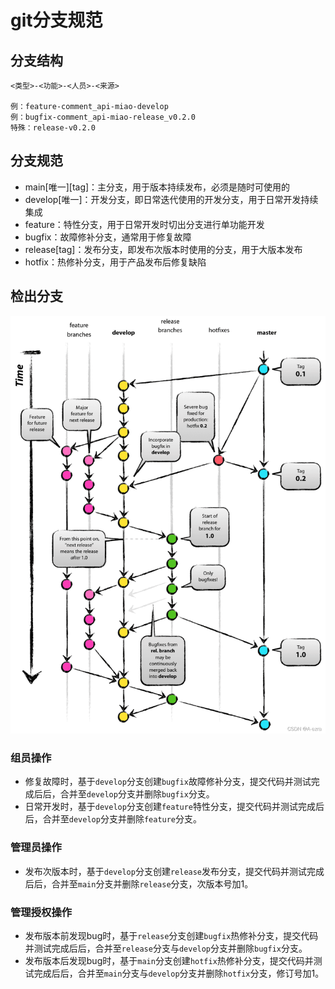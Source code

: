 # git分支规范

## 分支结构

```text
<类型>-<功能>-<人员>-<来源>

例：feature-comment_api-miao-develop
例：bugfix-comment_api-miao-release_v0.2.0
特殊：release-v0.2.0
```

## 分支规范

- main\[唯一\]\[tag\]：主分支，用于版本持续发布，必须是随时可使用的
- develop\[唯一\]：开发分支，即日常迭代使用的开发分支，用于日常开发持续集成
- feature：特性分支，用于日常开发时切出分支进行单功能开发
- bugfix：故障修补分支，通常用于修复故障
- release\[tag\]：发布分支，即发布次版本时使用的分支，用于大版本发布
- hotfix：热修补分支，用于产品发布后修复缺陷

## 检出分支

![分支发布图示](/png/git-branches.png)

### 组员操作

- 修复故障时，基于`develop`分支创建`bugfix`故障修补分支，提交代码并测试完成后后，合并至`develop`分支并删除`bugfix`分支。
- 日常开发时，基于`develop`分支创建`feature`特性分支，提交代码并测试完成后后，合并至`develop`分支并删除`feature`分支。

### 管理员操作

- 发布次版本时，基于`develop`分支创建`release`发布分支，提交代码并测试完成后后，合并至`main`分支并删除`release`分支，次版本号加1。

### 管理授权操作

- 发布版本前发现bug时，基于`release`分支创建`bugfix`热修补分支，提交代码并测试完成后后，合并至`release`分支与`develop`分支并删除`bugfix`分支。
- 发布版本后发现bug时，基于`main`分支创建`hotfix`热修补分支，提交代码并测试完成后后，合并至`main`分支与`develop`分支并删除`hotfix`分支，修订号加1。

